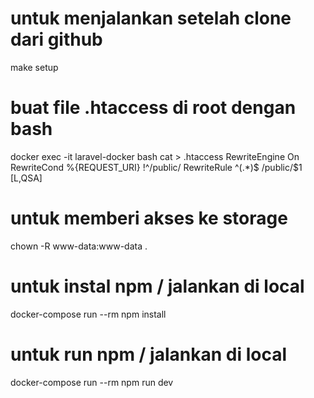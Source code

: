 # untuk menjalankan setelah clone dari github
make setup

# buat file .htaccess di root dengan bash
docker exec -it laravel-docker bash
cat > .htaccess
RewriteEngine On
RewriteCond %{REQUEST_URI} !^/public/
RewriteRule ^(.*)$ /public/$1 [L,QSA]

# untuk memberi akses ke storage
chown -R www-data:www-data . 

# untuk instal npm / jalankan di local
docker-compose run --rm npm install

# untuk run npm / jalankan di local
docker-compose run --rm npm run dev
